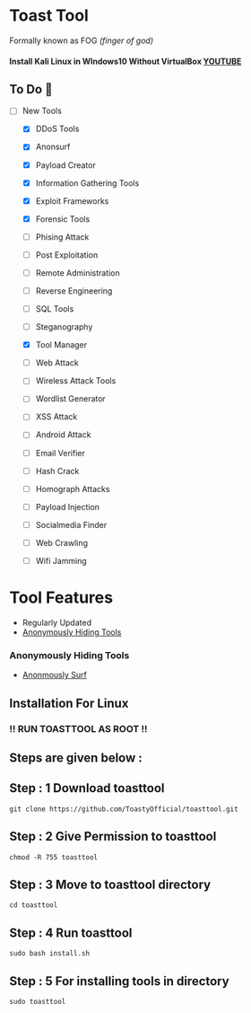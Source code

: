 # Toast Tool
Formally known as FOG *(finger of god)*
#### Install Kali Linux in WIndows10 Without VirtualBox [YOUTUBE](https://www.youtube.com/watch?v=AfVH54edAHU)

## To Do 🚀 
- [ ] New Tools
    - [X] DDoS Tools
    - [X] Anonsurf
    - [X] Payload Creator
    - [X] Information Gathering Tools
    - [X] Exploit Frameworks
    - [X] Forensic Tools
    - [ ] Phising Attack
    - [ ] Post Exploitation
    - [ ] Remote Administration
    - [ ] Reverse Engineering
    - [ ] SQL Tools
    - [ ] Steganography
    - [X] Tool Manager
    - [ ] Web Attack
    - [ ] Wireless Attack Tools
    - [ ] Wordlist Generator
    - [ ] XSS Attack
    - [ ] Android Attack
    - [ ] Email Verifier
    - [ ] Hash Crack
    - [ ] Homograph Attacks
    - [ ] Payload Injection
    - [ ] Socialmedia Finder
    - [ ] Web Crawling
    - [ ] Wifi Jamming
    

# Tool Features
- Regularly Updated
- [Anonymously Hiding Tools](#anonymously-hiding-tools)

### Anonymously Hiding Tools
- [Anonmously Surf](https://github.com/Und3rf10w/kali-anonsurf)


## Installation For Linux 


### !! RUN TOASTTOOL AS ROOT !!


## Steps are given below : 


## Step : 1 Download toasttool

    git clone https://github.com/ToastyOfficial/toasttool.git

## Step : 2 Give Permission to toasttool
    
    chmod -R 755 toasttool  

## Step : 3 Move to toasttool directory

    cd toasttool

## Step : 4 Run toasttool
    
    sudo bash install.sh

## Step : 5 For installing tools in directory

    sudo toasttool
